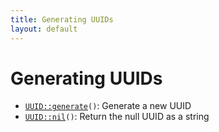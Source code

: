 ```yaml
---
title: Generating UUIDs
layout: default
---
```


# Generating UUIDs

* <code><a href="UUID%3A%3Agenerate">UUID::generate</a>()</code>: Generate a new UUID
* <code><a href="UUID%3A%3Anil">UUID::nil</a>()</code>: Return the null UUID as a string
